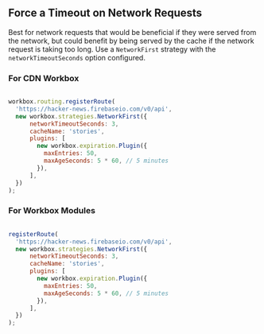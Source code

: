 ## Force a Timeout on Network Requests

Best for network requests that would be beneficial if they were served from the network, but could benefit by being served by the cache if the network request is taking too long. Use a `NetworkFirst` strategy with the `networkTimeoutSeconds` 
option configured.

### For CDN Workbox

```javascript

workbox.routing.registerRoute(
  'https://hacker-news.firebaseio.com/v0/api',
  new workbox.strategies.NetworkFirst({
      networkTimeoutSeconds: 3,
      cacheName: 'stories',
      plugins: [
        new workbox.expiration.Plugin({
          maxEntries: 50,
          maxAgeSeconds: 5 * 60, // 5 minutes
        }),
      ],
  })
);

```

### For Workbox Modules

```javascript

registerRoute(
  'https://hacker-news.firebaseio.com/v0/api',
  new workbox.strategies.NetworkFirst({
      networkTimeoutSeconds: 3,
      cacheName: 'stories',
      plugins: [
        new workbox.expiration.Plugin({
          maxEntries: 50,
          maxAgeSeconds: 5 * 60, // 5 minutes
        }),
      ],
  })
);

```
